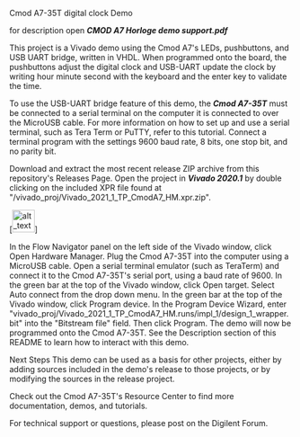 Cmod A7-35T digital clock Demo

for description open   ***CMOD A7 Horloge demo support.pdf***

This project is a Vivado demo using the Cmod A7's LEDs, pushbuttons, and USB UART bridge, written in VHDL. When programmed onto the board, the pushbuttons adjust the digital clock and USB-UART update the clock by writing hour minute second with the keyboard and the enter key to validate the time.

To use the USB-UART bridge feature of this demo, the ***Cmod A7-35T*** must be connected to a serial terminal on the computer it is connected to over the MicroUSB cable. For more information on how to set up and use a serial terminal, such as Tera Term or PuTTY, refer to this tutorial. 
Connect a terminal program with the settings 9600 baud rate, 8 bits, one stop bit, and no parity bit. 

Download and extract the most recent release ZIP archive from this repository's Releases Page.
Open the project in ***Vivado 2020.1*** by double clicking on the included XPR file found at "<archive extracted location>/vivado_proj/Vivado_2021_1_TP_CmodA7_HM.xpr.zip".
 
[<img alt="alt_text" width="40px" src="design_horloge_numerique" />]  
  
In the Flow Navigator panel on the left side of the Vivado window, click Open Hardware Manager.
Plug the Cmod A7-35T into the computer using a MicroUSB cable.
Open a serial terminal emulator (such as TeraTerm) and connect it to the Cmod A7-35T's serial port, using a baud rate of 9600.
In the green bar at the top of the Vivado window, click Open target. Select Auto connect from the drop down menu.
In the green bar at the top of the Vivado window, click Program device.
In the Program Device Wizard, enter "<archive extracted location>vivado_proj/Vivado_2021_1_TP_CmodA7_HM.runs/impl_1/design_1_wrapper.bit" into the "Bitstream file" field. Then click Program.
The demo will now be programmed onto the Cmod A7-35T. See the Description section of this README to learn how to interact with this demo.
  
Next Steps
This demo can be used as a basis for other projects, either by adding sources included in the demo's release to those projects, or by modifying the sources in the release project.

Check out the Cmod A7-35T's Resource Center to find more documentation, demos, and tutorials.

For technical support or questions, please post on the Digilent Forum.
